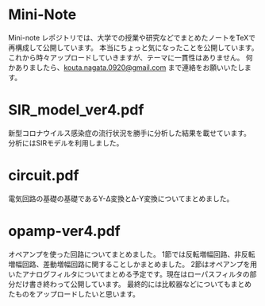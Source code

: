 # Mini-Note
Mini-note レポジトリでは、大学での授業や研究などでまとめたノートをTeXで再構成して公開しています。
本当にちょっと気になったことを公開しています。
これから時々アップロードしていきますが、テーマに一貫性はありません。
何かありましたら、kouta.nagata.0920@gmail.com まで連絡をお願いいたします。

# SIR_model_ver4.pdf
新型コロナウイルス感染症の流行状況を勝手に分析した結果を載せています。
分析にはSIRモデルを利用しました。

# circuit.pdf
電気回路の基礎の基礎であるY-Δ変換とΔ-Y変換についてまとめました。

# opamp-ver4.pdf
オペアンプを使った回路についてまとめました。
1節では反転増幅回路、非反転増幅回路、差動増幅回路に関することしかまとめました。
2節はオペアンプを用いたアナログフィルタについてまとめる予定です。現在はローパスフィルタの部分だけ書き終わって公開しています。
最終的には比較器などについてもまとめたものをアップロードしたいと思います。
